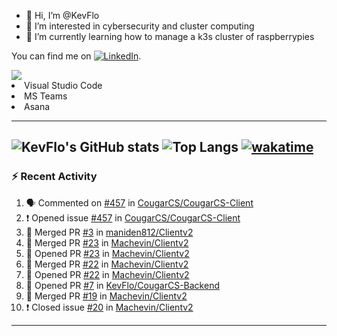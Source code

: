 - 👋 Hi, I’m @KevFlo
- 👀 I’m interested in cybersecurity and cluster computing
- 🌱 I’m currently learning how to manage a k3s cluster of raspberrypies


You can find me on [![LinkedIn][3.2]][3].

<!-- Icons -->

[3.2]: https://i.imgur.com/IwuydvD.png (LinkedIn icon without padding)

<!-- Links to your social media accounts -->

[3]: https://www.linkedin.com/in/flores-kevin/


<a>
    <img src="https://img.shields.io/badge/-Commonly%20Used%20Tools-lightgrey ">
    <li>Visual Studio Code</li> <li>MS Teams</li> <li>Asana</li>
</a>



---

![KevFlo's GitHub stats](https://github-readme-stats-kevflo.vercel.app/api?username=KevFlo&count_private=true&hide=stars&show_icons=true&theme=nord)
![Top Langs](https://github-readme-stats-kevflo.vercel.app/api/top-langs/?username=KevFlo&langs_count=5&show_icons=true&theme=nord)
[![wakatime](https://wakatime.com/badge/user/c7e3d20a-4de4-483b-be5d-bd85f778b96b.svg)](https://wakatime.com/@c7e3d20a-4de4-483b-be5d-bd85f778b96b)
---

### :zap: Recent Activity

<!--START_SECTION:activity-->
1. 🗣 Commented on [#457](https://github.com/CougarCS/CougarCS-Client/issues/457) in [CougarCS/CougarCS-Client](https://github.com/CougarCS/CougarCS-Client)
2. ❗️ Opened issue [#457](https://github.com/CougarCS/CougarCS-Client/issues/457) in [CougarCS/CougarCS-Client](https://github.com/CougarCS/CougarCS-Client)
3. 🎉 Merged PR [#3](https://github.com/maniden812/Clientv2/pull/3) in [maniden812/Clientv2](https://github.com/maniden812/Clientv2)
4. 🎉 Merged PR [#23](https://github.com/Machevin/Clientv2/pull/23) in [Machevin/Clientv2](https://github.com/Machevin/Clientv2)
5. 💪 Opened PR [#23](https://github.com/Machevin/Clientv2/pull/23) in [Machevin/Clientv2](https://github.com/Machevin/Clientv2)
6. 🎉 Merged PR [#22](https://github.com/Machevin/Clientv2/pull/22) in [Machevin/Clientv2](https://github.com/Machevin/Clientv2)
7. 💪 Opened PR [#22](https://github.com/Machevin/Clientv2/pull/22) in [Machevin/Clientv2](https://github.com/Machevin/Clientv2)
8. 💪 Opened PR [#7](https://github.com/KevFlo/CougarCS-Backend/pull/7) in [KevFlo/CougarCS-Backend](https://github.com/KevFlo/CougarCS-Backend)
9. 🎉 Merged PR [#19](https://github.com/Machevin/Clientv2/pull/19) in [Machevin/Clientv2](https://github.com/Machevin/Clientv2)
10. ❗️ Closed issue [#20](https://github.com/Machevin/Clientv2/issues/20) in [Machevin/Clientv2](https://github.com/Machevin/Clientv2)
<!--END_SECTION:activity-->

---
<!---
KevFlo/KevFlo is a ✨ special ✨ repository because its `README.md` (this file) appears on your GitHub profile.
You can click the Preview link to take a look at your changes.
--->
